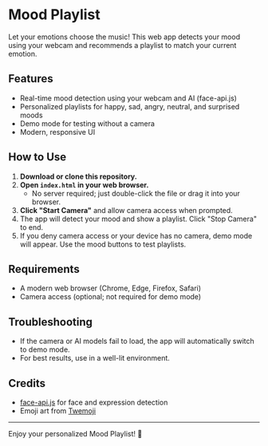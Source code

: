 # Mood Playlist

Let your emotions choose the music! This web app detects your mood using your webcam and recommends a playlist to match your current emotion.

## Features
- Real-time mood detection using your webcam and AI (face-api.js)
- Personalized playlists for happy, sad, angry, neutral, and surprised moods
- Demo mode for testing without a camera
- Modern, responsive UI

## How to Use
1. **Download or clone this repository.**
2. **Open `index.html` in your web browser.**
   - No server required; just double-click the file or drag it into your browser.
3. **Click "Start Camera"** and allow camera access when prompted.
4. The app will detect your mood and show a playlist. Click "Stop Camera" to end.
5. If you deny camera access or your device has no camera, demo mode will appear. Use the mood buttons to test playlists.

## Requirements
- A modern web browser (Chrome, Edge, Firefox, Safari)
- Camera access (optional; not required for demo mode)

## Troubleshooting
- If the camera or AI models fail to load, the app will automatically switch to demo mode.
- For best results, use in a well-lit environment.

## Credits
- [face-api.js](https://github.com/justadudewhohacks/face-api.js) for face and expression detection
- Emoji art from [Twemoji](https://twemoji.twitter.com/)

---
Enjoy your personalized Mood Playlist! 🎵 